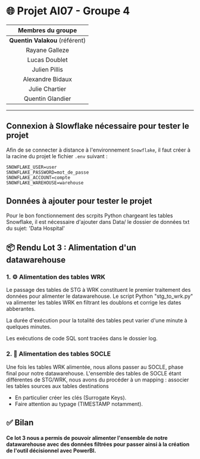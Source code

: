 # 🌐 Projet AI07 - Groupe 4

|       Membres du groupe        |
| :----------------------------: |
| **Quentin Valakou** (référent) |
|         Rayane Galleze         |
|         Lucas Doublet          |
|         Julien Pillis          |
|        Alexandre Bidaux        |
|         Julie Chartier         |
|        Quentin Glandier        |

---

## Connexion à Slowflake nécessaire pour tester le projet

Afin de se connecter à distance à l'environnement `Snowflake`, il faut créer à la racine du projet le fichier `.env` suivant :

```
SNOWFLAKE_USER=user
SNOWFLAKE_PASSWORD=mot_de_passe
SNOWFLAKE_ACCOUNT=compte
SNOWFLAKE_WAREHOUSE=warehouse
```

## Données à ajouter pour tester le projet

Pour le bon fonctionnement des scrpits Python chargeant les tables Snowflake, il est nécessaire d'ajouter dans Data/ le dossier de données txt du sujet: 'Data Hospital'

## 📦 Rendu Lot 3 : Alimentation d'un datawarehouse

### 1. ⚙️ Alimentation des tables WRK

Le passage des tables de STG à WRK constituent le premier traitement des données pour alimenter le datawarehouse.
Le script Python "stg_to_wrk.py" va alimenter les tables WRK en filtrant les doublons et corrige les dates abberantes.

La durée d'exécution pour la totalité des tables peut varier d'une minute à quelques minutes.

Les exécutions de code SQL sont tracées dans le dossier log.

### 2. 🧠 Alimentation des tables SOCLE

Une fois les tables WRK alimentée, nous allons passer au SOCLE, phase final pour notre datawarehouse.
L'ensemble des tables de SOCLE étant différentes de STG/WRK, nous avons du procéder à un mapping : associer les tables sources aux tables destinations

- En particulier créer les clés (Surrogate Keys).
- Faire attention au typage (TIMESTAMP notamment).

## ✅ Bilan

#### Ce lot 3 nous a permis de pouvoir alimenter l'ensemble de notre datawarehouse avec des données filtrées pour passer ainsi à la création de l'outil décisionnel avec PowerBI.
